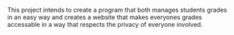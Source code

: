 This project intends to create a program that both manages students grades in an easy way and creates
a website that makes everyones grades accessable in a way that respects the privacy of everyone
involved.
